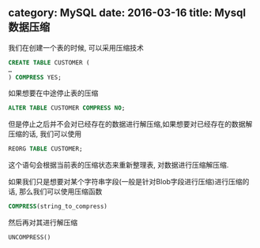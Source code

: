 category: MySQL
date: 2016-03-16
title: Mysql 数据压缩
---
我们在创建一个表的时候, 可以采用压缩技术
```sql
CREATE TABLE CUSTOMER (  
…  
) COMPRESS YES; 
```
如果想要在中途停止表的压缩
```sql
ALTER TABLE CUSTOMER COMPRESS NO;
```
但是停止之后并不会对已经存在的数据进行解压缩,如果想要对已经存在的数据解压缩的话, 我们可以使用
```sql
REORG TABLE CUSTOMER;
```
这个语句会根据当前表的压缩状态来重新整理表, 对数据进行压缩解压缩.

如果我们只是想要对某个字符串字段(一般是针对Blob字段进行压缩)进行压缩的话, 那么我们可以使用压缩函数
```sql
COMPRESS(string_to_compress) 
```
然后再对其进行解压缩
```sql
UNCOMPRESS()
```